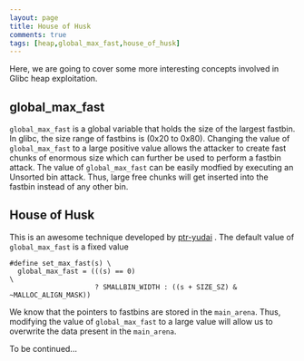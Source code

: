 ```yaml
---
layout: page
title: House of Husk
comments: true
tags: [heap,global_max_fast,house_of_husk]
---
```


Here, we are going to cover some more interesting concepts involved in Glibc heap exploitation.

## global_max_fast
`global_max_fast` is a global variable that holds the size of the largest fastbin. In glibc, the size range of fastbins is (0x20 to 0x80). Changing the value of `global_max_fast` to a large positive value allows the attacker to create fast chunks of enormous size which can further be used to perform a fastbin attack. The value of `global_max_fast` can be easily modfied by executing an Unsorted bin attack. Thus, large free chunks will get inserted into the fastbin instead of any other bin.

## House of Husk
This is an awesome technique developed by [ptr-yudai](https://ptr-yudai.hatenablog.com/entry/2020/04/02/111507) . The default value of `global_max_fast` is a fixed value

```
#define set_max_fast(s) \
  global_max_fast = (((s) == 0)                                                      \
                     ? SMALLBIN_WIDTH : ((s + SIZE_SZ) & ~MALLOC_ALIGN_MASK))
```
We know that the pointers to fastbins are stored in the `main_arena`. Thus, modifying the value of `global_max_fast` to a large value will allow us to overwrite the data present in the `main_arena`. 


To be continued...